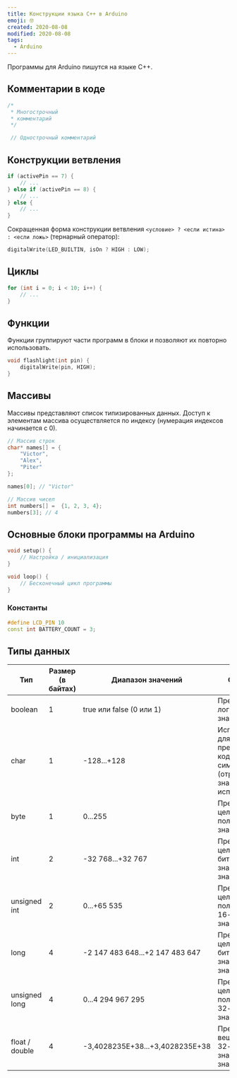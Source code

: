 ```yaml
---
title: Конструкции языка C++ в Arduino
emoji: 🤓
created: 2020-08-08
modified: 2020-08-08
tags:
  - Arduino
---
```


Программы для Arduino пишутся на языке C++.

## Комментарии в коде

```cpp
/*
 * Многострочный 
 * комментарий
 */

 // Однострочный комментарий
```

## Конструкции ветвления

```cpp
if (activePin == 7) {
    // ...
} else if (activePin == 8) {
    // ...
} else {
    // ...
}
```

Сокращенная форма конструкции ветвления `<условие> ? <если истина> : <если ложь>` (тернарный оператор):

```cpp
digitalWrite(LED_BUILTIN, isOn ? HIGH : LOW);
```

## Циклы

```cpp
for (int i = 0; i < 10; i++) {
    // ...
}
```

## Функции

Функции группируют части программ в блоки и позволяют их повторно использовать.

```cpp
void flashlight(int pin) {
    digitalWrite(pin, HIGH);
}
```

## Массивы

Массивы представляют список типизированных данных. Доступ к элементам массива осуществляется по индексу (нумерация индексов начинается с 0).

```cpp
// Массив строк
char* names[] = {
    "Victor",
    "Alex",
    "Piter"
};

names[0]; // "Victor"

// Массив чисел
int numbers[] =  {1, 2, 3, 4};
numbers[3]; // 4
```

## Основные блоки программы на Arduino
```cpp
void setup() {
    // Настройка / инициализация
}

void loop() {
    // Бесконечный цикл программы
}
```

### Константы

```cpp
#define LCD_PIN 10
const int BATTERY_COUNT = 3;
```

## Типы данных

| Тип | Размер (в байтах) | Диапазон значений | Описание |
|---|---|---|---|
| boolean | 1 | true или false (0 или 1) | Представляет логические значения |
| char | 1 | -128...+128 | Используется для представления кодов символов ASCII (отрицательные значения не используются) |
| byte | 1 | 0...255 | Представляет целое положительное значение |
| int | 2 | -32 768...+32 767 | Представляет целое 16-битное значение со знаком |
| unsigned int | 2 | 0...+65 535 | Представляет целое положительное 16-битное значение |
| long | 4 | -2 147 483 648...+2 147 483 647 | Представляет целое 32-битное значение со знаком |
| unsigned long | 4 | 0...4 294 967 295 | Представляет целое положительное 32-битное значение |
| float / double | 4 | -3,4028235E+38...+3,4028235E+38 | Представляет вещественное 32-битное значение со знаком |
